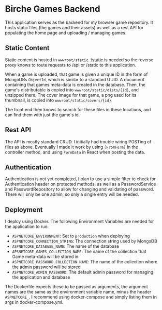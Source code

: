 # Birche Games Backend

This application serves as the backend for my browser game repository. It hosts static files (the games and their assets) as well as a rest API for populating the home page and uploading / managing games.

## Static Content

Static content is hosted in `wwwroot/static`. /static is needed so the reverse proxy knows to route requests to /api or /static to this application.

When a game is uploaded, that game is given a unique ID in the form of MongoDBs `ObjectId`, which is similar to a standard UUID. A document containing that games meta-data is created in the database. Then, the game's distributable is copied into `wwwroot/static/dists/{id}`, and unzipped there. The cover image for that game, a png used for its thumbnail, is copied into `wwwroot/static/covers/{id}`.

The front end then knows to search for these files in these locations, and can find them with just the game's id.

## Rest API

The API is mostly standard CRUD. I initially had trouble wiring POSTing of files as above. Eventually I made it work by using `[FromForm]` in the controller method, and using `FormData` in React when posting the data.

## Authentication

Authentication is not yet completed, I plan to use a simple filter to check for Authentication header on protected methods, as well as a PasswordService and PasswordRepository to allow for changing and validating of password. There will only be one admin, so only a single entry will be needed.

## Deployment

I deploy using Docker. The following Environment Variables are needed for the application to run:

- `ASPNETCORE_ENVIRONMENT`: Set to `production` when deploying
- `ASPNETCORE_CONNECTION_STRING`: The connection string used by MongoDB
- `ASPNETCORE_DATABASE_NAME`: The name of the database
- `APSNETCORE_GAMES_COLLECTION_NAME`: The name of the collection that Game meta-data will be stored in
- `ASPNETCORE_PASSWORD_COLLECTION_NAME`: The name of the collection where the admin password will be stored
- `ASPNETCORE_ADMIN_PASSWORD`: The default admin password for managing the application and database

The Dockerfile expects these to be passed as arguments, the argument names are the same as the environment variable name, minus the header `ASPNETCORE_`. I recommend using docker-compose and simply listing them in args in docker-compose.yml.